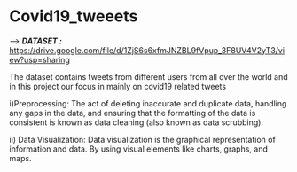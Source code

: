 # Covid19_tweeets

--> <b> <i> DATASET : </i> </b>
https://drive.google.com/file/d/1ZjS6s6xfmJNZBL9fVpup_3F8UV4V2yT3/view?usp=sharing

The dataset contains tweets from different users from all over the world and in this project our focus in mainly on covid19 related tweets

i)Preprocessing: The act of deleting inaccurate and duplicate data, handling any gaps in the data, and ensuring that the formatting of the data is consistent is known as data cleaning (also known as data scrubbing).


ii) Data Visualization: Data visualization is the graphical representation of information and data. By using visual elements like charts, graphs, and maps.

